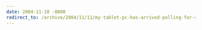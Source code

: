 ```yaml
---
date: 2004-11-10 -0800
redirect_to: /archive/2004/11/11/my-tablet-pc-has-arrived-polling-for-suggestions.aspx/
---
```

